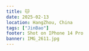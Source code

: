 ```yaml
---
title: 🐱 
date: 2025-02-13
location: HangZhou, China
tags: ["JinBao"]
footer: Shot on IPhone 14 Pro
banner: IMG_2611.jpg
---
```


<!--more-->
